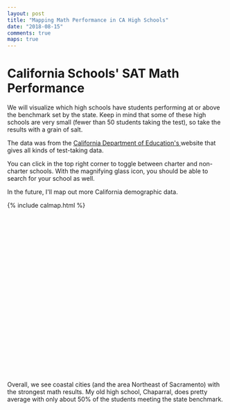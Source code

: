 ```yaml
---
layout: post
title: "Mapping Math Performance in CA High Schools"
date: "2018-08-15"
comments: true
maps: true
---
```

California Schools' SAT Math Performance
====================================

We will visualize which high schools have students performing at or above the benchmark set by the state. Keep in mind that some of these high schools are very small (fewer than 50 students taking the test), so take the results with a grain of salt.

The data was from the <a href= 'https://www.cde.ca.gov/ds/sd/sd/'> California Department of Education's </a> website that gives all kinds of test-taking data.

You can click in the top right corner to toggle between charter and non-charter schools.
With the magnifying glass icon, you should be able to search for your school as well.

In the future, I'll map out more California demographic data.

<div id="map" style="width: 600px; height: 400px">{% include calmap.html %}</div>

Overall, we see coastal cities (and the area Northeast of Sacramento) with the strongest math results. My old high school, Chaparral, does pretty average with only about 50% of the students meeting the state benchmark. 